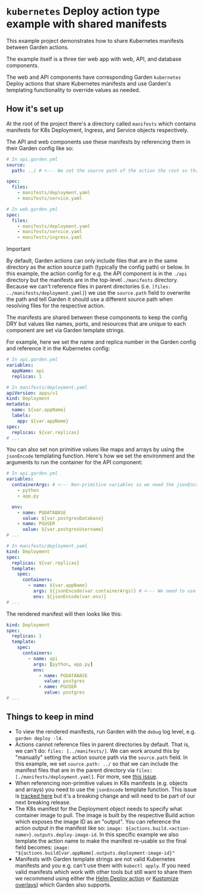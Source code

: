 # `kubernetes` Deploy action type example with shared manifests

This example project demonstrates how to share Kubernetes manifests between Garden actions.

The example itself is a three tier web app with web, API, and database components.

The web and API components have corresponding Garden `kubernetes` Deploy actions that share Kubernetes manifests and use Garden's templating functionality to override values as needed.

## How it's set up

At the root of the project there's a directory called `manifests` which contains manifests for K8s Deployment, Ingress, and Service objects respectively.

The API and web components use these manifests by referencing them in their Garden config like so:

```yaml
# In api.garden.yml
source:
  path: ../ # <--- We set the source path of the action the root so that we can reference the manifest files

spec:
  files:
    - manifests/deployment.yaml
    - manifests/service.yaml

# In web.garden.yml
spec:
  files:
    - manifests/deployment.yaml
    - manifests/service.yaml
    - manifests/ingress.yaml
```

> [!IMPORTANT]
> By default, Garden actions can only include files that are in the same directory as the action source path (typically the config path) or below.
> In this example, the action config for e.g. the API component is in the `./api` directory but the manifests are in the top-level `./manifests` directory.
> Because we can't reference files in parent directories (i.e. `[files: ../manifests/deployment.yaml]`) we use the `source.path` field to
> overwrite the path and tell Garden it should use a different source path when resolving files for the respective action.

The manifests are shared between these components to keep the config DRY but values like names, ports, and resources that are unique to each component are set via Garden template strings.

For example, here we set the name and replica number in the Garden config and reference it in the Kubernetes config:

```yaml
# In api.garden.yml
variables:
  appName: api
  replicas: 1

# In manifests/deployment.yaml
apiVersion: apps/v1
kind: Deployment
metadata:
  name: ${var.appName}
  labels:
    app: ${var.appName}
spec:
  replicas: ${var.replicas}
# ...
```

You can also set non primitive values like maps and arrays by using the `jsonEncode` templating function. Here's how we set the environment and the arguments to run the container for the API component:

```yaml
# In api.garden.yml
variables:
  containerArgs: # <--- Non-primitive variables so we need the jsonEncode helper when we reference them below
    - python
    - app.py

  env:
    - name: PGDATABASE
      value: ${var.postgresDatabase}
    - name: PGUSER
      value: ${var.postgresUsername}
# ...

# In manifests/deployment.yaml
kind: Deployment
spec:
  replicas: ${var.replicas}
  template:
    spec:
      containers:
        - name: ${var.appName}
          args: ${jsonEncode(var.containerArgs)} # <--- We need to use the jsonEncode helper function when templating non-primitive values
          env: ${jsonEncode(var.env)}
# ...
```

The rendered manifest will then looks like this:

```yaml
kind: Deployment
spec:
  replicas: 1
  template:
    spec:
      containers:
        - name: api
          args: [python, app.py]
          env:
            - name: PGDATABASE
              value: postgres
            - name: PGUSER
              value: postgres
# ...
```

## Things to keep in mind

- To view the rendered manifests, run Garden with the `debug` log level, e.g. `garden deploy -l4`.
- Actions cannot reference files in parent directories by default. That is, we can't do: `files: [../manifests/]`. We can work around this by "manually" setting the action source path via the `source.path` field. In this example, we set `source.path: ../` so that we can include the manifest files that are in the parent directory via `files: [./manifests/deployment.yaml]`. For more, see [this issue](https://github.com/garden-io/garden/issues/5004).
- When referencing non-primitive values in K8s manifests (e.g. objects and arrays) you need to use the `jsonEncode` template function. This issue is [tracked here](https://github.com/garden-io/garden/issues/3899) but it's a breaking change and will need to be part of our next breaking release.
- The K8s manifest for the Deployment object needs to specify what container image to pull. The image is built by the respective Build action which exposes the image ID as an "output". You can reference the action output in the manifest like so: `image:
${actions.build.<action-name>}.outputs.deploy-image-id`. In this specific example we also template the action name to make the manifest re-usable so the final field becomes: `image: "${actions.build[var.appName].outputs.deployment-image-id}"`
- Manifests with Garden template strings are not valid Kubernetes manifests and you e.g. can't use them with `kubectl apply`. If you need valid manifests which work with other tools but still want to share them we recommend using either the [Helm Deploy action](https://docs.garden.io/kubernetes-plugins/action-types/helm) or [Kustomize overlays](https://github.com/garden-io/garden/tree/main/examples/kustomize)) which Garden also supports.
